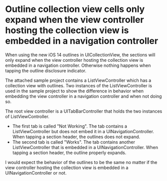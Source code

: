 # Outline collection view cells only expand when the view controller hosting the collection view is embedded in a navigation controller

When using the new iOS 14 outlines in UICollectionView, the sections will only expand when the view controller hosting the collection view is embedded in a navigation controller. Otherwise nothing happens when tapping the outline disclosure indicator.

The attached sample project contains a ListViewController which has a collection view with outlines. Two instances of the ListViewController is used in the sample project to show the difference in behavior when embedding the view controller in a navigation controller and when not doing so.

The root view controller is a UITabBarController that holds the two instances of ListViewController.

- The first tab is called "Not Working". The tab contains a ListViewController but does not embed it in a UINavigationController. When tapping a section header, the outlines does not expand.
- The second tab is called "Works". The tab contains another ListViewController that is embedded in a UINavigationController. When tapping a section header, the outline properly expands.

I would expect the behavior of the outlines to be the same no matter if the view controller hosting the collection view is embedded in a UINavigationController or not.
